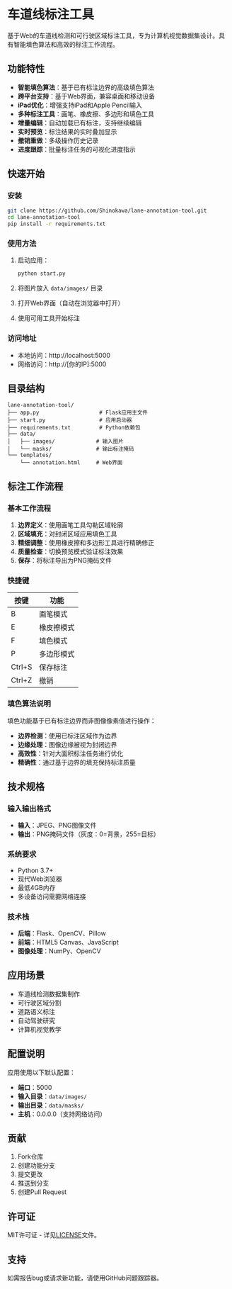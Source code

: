 # 车道线标注工具

基于Web的车道线检测和可行驶区域标注工具，专为计算机视觉数据集设计。具有智能填色算法和高效的标注工作流程。

## 功能特性

- **智能填色算法**：基于已有标注边界的高级填色算法
- **跨平台支持**：基于Web界面，兼容桌面和移动设备
- **iPad优化**：增强支持iPad和Apple Pencil输入
- **多种标注工具**：画笔、橡皮擦、多边形和填色工具
- **增量编辑**：自动加载已有标注，支持继续编辑
- **实时预览**：标注结果的实时叠加显示
- **撤销重做**：多级操作历史记录
- **进度跟踪**：批量标注任务的可视化进度指示

## 快速开始

### 安装

```bash
git clone https://github.com/Shinokawa/lane-annotation-tool.git
cd lane-annotation-tool
pip install -r requirements.txt
```

### 使用方法

1. 启动应用：
   ```bash
   python start.py
   ```

2. 将图片放入 `data/images/` 目录

3. 打开Web界面（自动在浏览器中打开）

4. 使用可用工具开始标注

### 访问地址

- 本地访问：http://localhost:5000
- 网络访问：http://[你的IP]:5000

## 目录结构

```
lane-annotation-tool/
├── app.py                   # Flask应用主文件
├── start.py                 # 应用启动器
├── requirements.txt         # Python依赖包
├── data/
│   ├── images/             # 输入图片
│   └── masks/              # 输出标注掩码
└── templates/
    └── annotation.html     # Web界面
```

## 标注工作流程

### 基本工作流程

1. **边界定义**：使用画笔工具勾勒区域轮廓
2. **区域填充**：对封闭区域应用填色工具
3. **精细调整**：使用橡皮擦和多边形工具进行精确修正
4. **质量检查**：切换预览模式验证标注效果
5. **保存**：将标注导出为PNG掩码文件

### 快捷键

| 按键 | 功能 |
|-----|----------|
| B | 画笔模式 |
| E | 橡皮擦模式 |
| F | 填色模式 |
| P | 多边形模式 |
| Ctrl+S | 保存标注 |
| Ctrl+Z | 撤销 |

### 填色算法说明

填色功能基于已有标注边界而非图像像素值进行操作：

- **边界检测**：使用已标注区域作为边界
- **边缘处理**：图像边缘被视为封闭边界
- **高效性**：针对大面积标注任务进行优化
- **精确性**：通过基于边界的填充保持标注质量

## 技术规格

### 输入输出格式

- **输入**：JPEG、PNG图像文件
- **输出**：PNG掩码文件（灰度：0=背景，255=目标）

### 系统要求

- Python 3.7+
- 现代Web浏览器
- 最低4GB内存
- 多设备访问需要网络连接

### 技术栈

- **后端**：Flask、OpenCV、Pillow
- **前端**：HTML5 Canvas、JavaScript
- **图像处理**：NumPy、OpenCV

## 应用场景

- 车道线检测数据集制作
- 可行驶区域分割
- 道路语义标注
- 自动驾驶研究
- 计算机视觉教学

## 配置说明

应用使用以下默认配置：

- **端口**：5000
- **输入目录**：`data/images/`
- **输出目录**：`data/masks/`
- **主机**：0.0.0.0（支持网络访问）

## 贡献

1. Fork仓库
2. 创建功能分支
3. 提交更改
4. 推送到分支
5. 创建Pull Request

## 许可证

MIT许可证 - 详见[LICENSE](LICENSE)文件。

## 支持

如需报告bug或请求新功能，请使用GitHub问题跟踪器。
